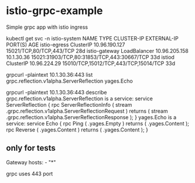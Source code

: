 # istio-grpc-example
Simple grpc app  with istio ingress

kubectl get svc -n istio-system
NAME            TYPE           CLUSTER-IP      EXTERNAL-IP   PORT(S)                                      AGE
istio-egress    ClusterIP      10.96.190.127   <none>        15021/TCP,80/TCP,443/TCP                     28d
istio-gateway   LoadBalancer   10.96.205.158   10.1.30.36    15021:31903/TCP,80:31853/TCP,443:30667/TCP   33d
istiod          ClusterIP      10.96.224.29    <none>        15010/TCP,15012/TCP,443/TCP,15014/TCP        33d

grpcurl -plaintext 10.1.30.36:443 list
grpc.reflection.v1alpha.ServerReflection
yages.Echo

grpcurl -plaintext 10.1.30.36:443 describe
grpc.reflection.v1alpha.ServerReflection is a service:
service ServerReflection {
  rpc ServerReflectionInfo ( stream .grpc.reflection.v1alpha.ServerReflectionRequest ) returns ( stream .grpc.reflection.v1alpha.ServerReflectionResponse );
}
yages.Echo is a service:
service Echo {
  rpc Ping ( .yages.Empty ) returns ( .yages.Content );
  rpc Reverse ( .yages.Content ) returns ( .yages.Content );
}

## only for tests
 Gateway 
 hosts:
      - "*"

grpc uses 443 port
